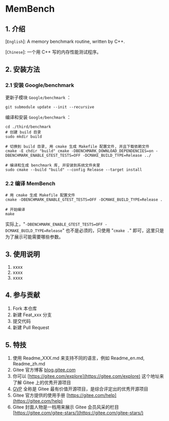 # MemBench

## 1. 介绍

[`English`]: A memory benchmark routine, written by C++.

[`Chinese`]: 一个用 C++ 写的内存性能测试程序。

## 2. 安装方法

### 2.1 安装 Google/benchmark

更新子模块 `Google/benchmark` ：

```shell
git submodule update --init --recursive
```

编译和安装 `Google/benchmark` ：

```shell
cd ./third/benchmark
# 创建 build 目录
sudo mkdir build

# 切换到 build 目录, 用 cmake 生成 Makefile 配置文件, 并且下载依赖文件
cmake -E chdir "build" cmake -DBENCHMARK_DOWNLOAD_DEPENDENCIES=on -DBENCHMARK_ENABLE_GTEST_TESTS=OFF -DCMAKE_BUILD_TYPE=Release ../

# 编译和生成 benchmark 库, 并安装到系统文件夹里
sudo cmake --build "build" --config Release --target install
```

### 2.2 编译 MemBench

```shell
# 用 cmake 生成 Makefile 配置文件
cmake -DBENCHMARK_ENABLE_GTEST_TESTS=OFF -DCMAKE_BUILD_TYPE=Release .

# 开始编译
make
```

实际上，"`-DBENCHMARK_ENABLE_GTEST_TESTS=OFF -DCMAKE_BUILD_TYPE=Release`" 也不是必须的，只使用 "`cmake .`" 即可，这里只是为了展示可能需要哪些参数。

## 3. 使用说明

1. xxxx
2. xxxx
3. xxxx

## 4. 参与贡献

1. Fork 本仓库
2. 新建 Feat_xxx 分支
3. 提交代码
4. 新建 Pull Request

## 5. 特技

1. 使用 Readme\_XXX.md 来支持不同的语言，例如 Readme\_en.md, Readme\_zh.md
2. Gitee 官方博客 [blog.gitee.com](https://blog.gitee.com)
3. 你可以 [https://gitee.com/explore](https://gitee.com/explore) 这个地址来了解 Gitee 上的优秀开源项目
4. [GVP](https://gitee.com/gvp) 全称是 Gitee 最有价值开源项目，是综合评定出的优秀开源项目
5. Gitee 官方提供的使用手册 [https://gitee.com/help](https://gitee.com/help)
6. Gitee 封面人物是一档用来展示 Gitee 会员风采的栏目 [https://gitee.com/gitee-stars/](https://gitee.com/gitee-stars/)
